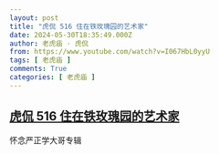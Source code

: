```yaml
---
layout: post
title: "虎侃 516 住在铁玫瑰园的艺术家"
date: 2024-05-30T18:35:49.000Z
author: 老虎庙 · 虎侃
from: https://www.youtube.com/watch?v=I067HbL0yyU
tags: [ 老虎庙 ]
comments: True
categories: [ 老虎庙 ]
---
```

<!--1717094149000-->
[虎侃 516 住在铁玫瑰园的艺术家](https://www.youtube.com/watch?v=I067HbL0yyU)
------

<div>
怀念严正学大哥专辑
</div>
